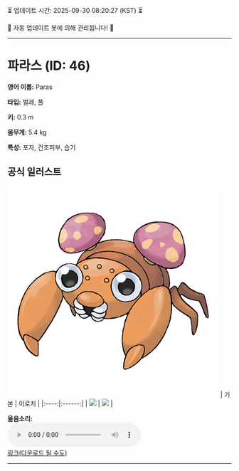 
⏳ 업데이트 시간: 2025-09-30 08:20:27 (KST) ⏳

🤖 자동 업데이트 봇에 의해 관리됩니다! 🤖

---

# 파라스 (ID: 46)
**영어 이름:** Paras

**타입:** 벌레, 풀

**키:** 0.3 m

**몸무게:** 5.4 kg

**특성:** 포자, 건조피부, 습기

## 공식 일러스트
![](https://raw.githubusercontent.com/PokeAPI/sprites/master/sprites/pokemon/other/official-artwork/46.png)
| 기본 | 이로치 |
|:----:|:------:|
| <img src="http://play.pokemonshowdown.com/sprites/ani/paras.gif" width="200"> | <img src="http://play.pokemonshowdown.com/sprites/ani-shiny/paras.gif" width="200"> |

**울음소리:**<br><audio controls src="https://raw.githubusercontent.com/PokeAPI/cries/main/cries/pokemon/latest/46.ogg"></audio><br> [링크(다운로드 될 수도)](https://raw.githubusercontent.com/PokeAPI/cries/main/cries/pokemon/latest/46.ogg)


---
